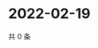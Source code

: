 # 2022-02-19

共 0 条

<!-- BEGIN WEIBO -->
<!-- 最后更新时间 Sat Feb 19 2022 13:12:52 GMT+0800 (China Standard Time) -->

<!-- END WEIBO -->
